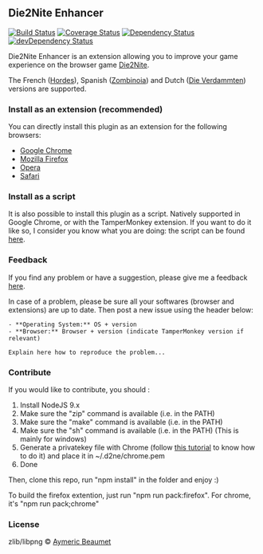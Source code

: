 ## Die2Nite Enhancer

[![Build Status](https://api.travis-ci.org/aymericbeaumet/die2nite-enhancer.svg?branch=dev)](https://travis-ci.org/aymericbeaumet/die2nite-enhancer) [![Coverage Status](https://coveralls.io/repos/github/aymericbeaumet/die2nite_enhancer/badge.svg?branch=dev)](https://coveralls.io/github/aymericbeaumet/die2nite_enhancer?branch=dev) [![Dependency Status](https://david-dm.org/aymericbeaumet/die2nite_enhancer.png?theme=shields.io)](https://david-dm.org/aymericbeaumet/die2nite_enhancer) [![devDependency Status](https://david-dm.org/aymericbeaumet/die2nite_enhancer/dev-status.png?theme=shields.io)](https://david-dm.org/aymericbeaumet/die2nite_enhancer#info=devDependencies)

Die2Nite Enhancer is an extension allowing you to improve your game experience on the browser game [Die2Nite](http://www.die2nite.com/).

The French ([Hordes](http://www.hordes.fr/)), Spanish ([Zombinoia](http://www.zombinoia.com/)) and Dutch ([Die Verdammten](http://www.dieverdammten.de/)) versions are supported.

### Install as an extension (recommended)

You can directly install this plugin as an extension for the following browsers:
- [Google Chrome](https://chrome.google.com/webstore/detail/die2nite-enhancer/imkkdabijgkodinlhgncdfmghdcdacmg)
- [Mozilla Firefox](https://addons.mozilla.org/en-US/firefox/addon/die2nite_enhancer/)
- [Opera](https://addons.opera.com/en/extensions/details/die2nite-enhancer/)
- [Safari](http://safariaddons.com/en-US/safari/addon/227)

### Install as a script

It is also possible to install this plugin as a script. Natively supported in Google Chrome, or with the TamperMonkey extension. If you want to do it like so, I consider you know what you are doing: the script can be found [here](http://userscripts-mirror.org/scripts/show/242398).

### Feedback

If you find any problem or have a suggestion, please give me a feedback [here](https://github.com/aymericbeaumet/die2nite_enhancer/issues).

In case of a problem, please be sure all your softwares (browser and extensions) are up to date. Then post a new issue using the header below:

```
- **Operating System:** OS + version
- **Browser:** Browser + version (indicate TamperMonkey version if relevant)

Explain here how to reproduce the problem...
```

### Contribute

If you would like to contribute, you should :

1. Install NodeJS 9.x
2. Make sure the "zip" command is available (i.e. in the PATH)
3. Make sure the "make" command is available (i.e. in the PATH)
4. Make sure the "sh" command is available (i.e. in the PATH) (This is mainly for windows)
5. Generate a privatekey file with Chrome (follow [this tutorial](http://www.adambarth.com/experimental/crx/docs/packaging.html) to know how to do it) and place it in ~/.d2ne/chrome.pem
6. Done

Then, clone this repo, run "npm install" in the folder and enjoy :)

To build the firefox extention, just run "npm run pack:firefox". For chrome, it's "npm run pack;chrome"

### License

zlib/libpng © [Aymeric Beaumet](http://beaumet.me)
